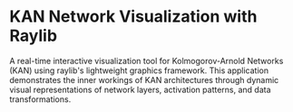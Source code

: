 # KAN Network Visualization with Raylib

A real-time interactive visualization tool for Kolmogorov-Arnold Networks (KAN) using raylib's lightweight graphics framework. This application demonstrates the inner workings of KAN architectures through dynamic visual representations of network layers, activation patterns, and data transformations.
